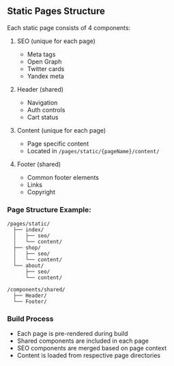 ## Static Pages Structure

Each static page consists of 4 components:

1. SEO (unique for each page)
   - Meta tags
   - Open Graph
   - Twitter cards
   - Yandex meta

2. Header (shared)
   - Navigation
   - Auth controls
   - Cart status

3. Content (unique for each page)
   - Page specific content
   - Located in `/pages/static/{pageName}/content/`

4. Footer (shared)
   - Common footer elements
   - Links
   - Copyright

### Page Structure Example:
```
/pages/static/
  ├── index/
  │   ├── seo/
  │   └── content/
  ├── shop/
  │   ├── seo/
  │   └── content/
  └── about/
      ├── seo/
      └── content/

/components/shared/
  ├── Header/
  └── Footer/
```

### Build Process
- Each page is pre-rendered during build
- Shared components are included in each page
- SEO components are merged based on page context
- Content is loaded from respective page directories 